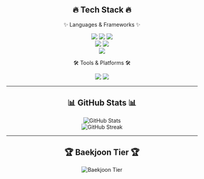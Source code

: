 <div align="center">
  <h2>🔥 Tech Stack 🔥</h2>
  <p>✨ Languages & Frameworks ✨</p>
  
  <img src="https://img.shields.io/badge/Java-007396?style=for-the-badge&logo=java&logoColor=white"> 
  <img src="https://img.shields.io/badge/C++-00599C?style=for-the-badge&logo=c%2B%2B&logoColor=white">
  <img src="https://img.shields.io/badge/Python-3776AB?style=for-the-badge&logo=python&logoColor=white"> 
  <br>
  <img src="https://img.shields.io/badge/SpringBoot-6DB33F?style=for-the-badge&logo=springboot&logoColor=white"> 
  <img src="https://img.shields.io/badge/Django-092E20?style=for-the-badge&logo=django&logoColor=white">
  <br>
  <img src="https://img.shields.io/badge/Swift-FA7343?style=for-the-badge&logo=swift&logoColor=white">

  <p>🛠️ Tools & Platforms 🛠️</p>
  <img src="https://img.shields.io/badge/GitHub-181717?style=for-the-badge&logo=github&logoColor=white">
  <img src="https://img.shields.io/badge/Git-F05032?style=for-the-badge&logo=git&logoColor=white">
</div>

---

<div align="center">
  <h2>📊 GitHub Stats 📊</h2>
  <img src="https://github-readme-stats.vercel.app/api?username=fjqmqjrm&show_icons=true&theme=radical" alt="GitHub Stats">
  <br>
  <img src="https://github-readme-streak-stats.herokuapp.com/?user=fjqmqjrm&theme=radical" alt="GitHub Streak">
</div>

---

<div align="center">
  <h2>🏆 Baekjoon Tier 🏆</h2>
     <img src="http://mazassumnida.wtf/api/v2/generate_badge?boj=fjqmqjrm" alt="Baekjoon Tier">
</div>

<!--
**fjqmqjrm/fjqmqjrm** is a ✨ _special_ ✨ repository because its `README.md` (this file) appears on your GitHub profile.

Here are some ideas to get you started:

- 🔭 I’m currently working on ...
- 🌱 I’m currently learning ...
- 👯 I’m looking to collaborate on ...
- 🤔 I’m looking for help with ...
- 💬 Ask me about ...
- 📫 How to reach me: ...
- 😄 Pronouns: ...
- ⚡ Fun fact: ...
-->
